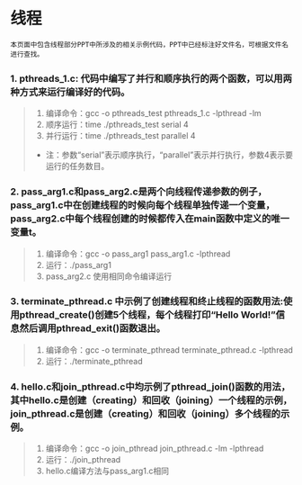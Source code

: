 # 线程
    本页面中包含线程部分PPT中所涉及的相关示例代码，PPT中已经标注好文件名，可根据文件名进行查找。

### 1. pthreads_1.c: 代码中编写了并行和顺序执行的两个函数，可以用两种方式来运行编译好的代码。
> 1. 编译命令：gcc -o pthreads_test pthreads_1.c -lpthread -lm
> 2. 顺序运行：time ./pthreads_test serial 4
> 3. 并行运行：time ./pthreads_test parallel 4
> * 注：参数“serial”表示顺序执行，“parallel”表示并行执行，参数4表示要运行的任务数目。

### 2. pass_arg1.c和pass_arg2.c是两个向线程传递参数的例子，pass_arg1.c中在创建线程的时候向每个线程单独传递一个变量，pass_arg2.c中每个线程创建的时候都传入在main函数中定义的唯一变量t。
> 1. 编译命令：gcc -o pass_arg1 pass_arg1.c -lpthread
> 2. 运行：./pass_arg1
> 3. pass_arg2.c 使用相同命令编译运行
### 3. terminate_pthread.c 中示例了创建线程和终止线程的函数用法:使用pthread_create()创建5个线程，每个线程打印“Hello World!”信息然后调用pthread_exit()函数退出。
> 1. 编译命令：gcc -o terminate_pthread terminate_pthread.c -lpthread
> 2. 运行：./terminate_pthread
### 4. hello.c和join_pthread.c中均示例了pthread_join()函数的用法，其中hello.c是创建（creating）和回收（joining）一个线程的示例，join_pthread.c是创建（creating）和回收（joining）多个线程的示例。
> 1. 编译命令：gcc -o join_pthread join_pthread.c -lm -lpthread
> 2. 运行：./join_pthread
> 3. hello.c编译方法与pass_arg1.c相同